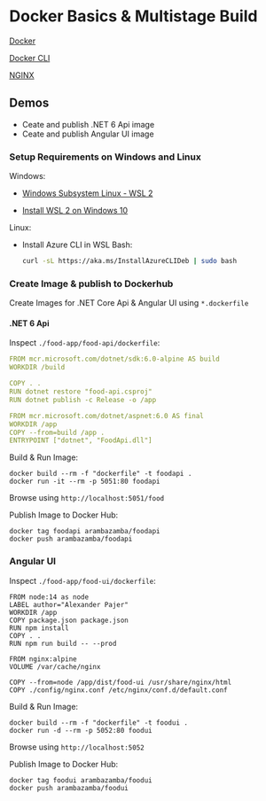 # Docker Basics & Multistage Build

[Docker](https://www.docker.com/products/docker-desktop)

[Docker CLI](https://docs.docker.com/engine/reference/commandline/cli/)

[NGINX](https://www.nginx.com/)

## Demos

- Ceate and publish .NET 6 Api image
- Ceate and publish Angular UI image

### Setup Requirements on Windows and Linux

Windows:

- [Windows Subsystem Linux - WSL 2](https://docs.microsoft.com/en-us/windows/wsl/wsl2-about)

- [Install WSL 2 on Windows 10](https://pureinfotech.com/install-windows-subsystem-linux-2-windows-10/)

Linux:

- Install Azure CLI in WSL Bash:

    ```bash
    curl -sL https://aka.ms/InstallAzureCLIDeb | sudo bash
    ```

### Create Image & publish to Dockerhub

Create Images for .NET Core Api & Angular UI using `*.dockerfile`

#### .NET 6 Api

Inspect `./food-app/food-api/dockerfile`:

```yaml
FROM mcr.microsoft.com/dotnet/sdk:6.0-alpine AS build
WORKDIR /build

COPY . .
RUN dotnet restore "food-api.csproj"
RUN dotnet publish -c Release -o /app

FROM mcr.microsoft.com/dotnet/aspnet:6.0 AS final
WORKDIR /app
COPY --from=build /app .
ENTRYPOINT ["dotnet", "FoodApi.dll"]
```

Build & Run Image:

```
docker build --rm -f "dockerfile" -t foodapi .
docker run -it --rm -p 5051:80 foodapi
```

Browse using `http://localhost:5051/food`

Publish Image to Docker Hub:

```
docker tag foodapi arambazamba/foodapi
docker push arambazamba/foodapi
```

### Angular UI

Inspect `./food-app/food-ui/dockerfile`:

```docker
FROM node:14 as node
LABEL author="Alexander Pajer"
WORKDIR /app
COPY package.json package.json
RUN npm install
COPY . .
RUN npm run build -- --prod

FROM nginx:alpine
VOLUME /var/cache/nginx

COPY --from=node /app/dist/food-ui /usr/share/nginx/html 
COPY ./config/nginx.conf /etc/nginx/conf.d/default.conf
```

Build & Run Image:

```
docker build --rm -f "dockerfile" -t foodui .
docker run -d --rm -p 5052:80 foodui
```

Browse using `http://localhost:5052`

Publish Image to Docker Hub:

```
docker tag foodui arambazamba/foodui
docker push arambazamba/foodui
```